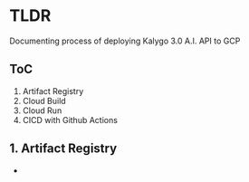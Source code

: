 # TLDR

Documenting process of deploying Kalygo 3.0 A.I. API to GCP

## ToC

1. Artifact Registry
2. Cloud Build
3. Cloud Run
4. CICD with Github Actions

## 1. Artifact Registry

- 